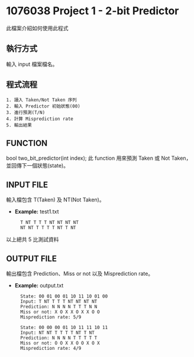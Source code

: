 # 1076038 Project 1 - 2-bit Predictor
此檔案介紹如何使用此程式

## 執行方式
輸入 input 檔案檔名。

## 程式流程
	1. 讀入 Taken/Not Taken 序列
	2. 輸入 Predictor 初始狀態(00)
	3. 進行預測(T/N)
	4. 計算 Misprediction rate
	5. 輸出結果

## FUNCTION
bool two_bit_predictor(int index);
此 function 用來預測 Taken 或 Not Taken，並回傳下一個狀態(state)。

## INPUT FILE
輸入檔包含 T(Taken) 及 NT(Not Taken)。
* **Example:** test1.txt

		T NT T T T NT NT NT NT
		NT NT T T T T NT T NT

以上總共 5 比測試資料

## OUTPUT FILE
輸出檔包含 Prediction、Miss or not 以及 Misprediction rate。
* **Example:** output.txt
	
		State: 00 01 00 01 10 11 10 01 00 
		Input: T NT T T T NT NT NT NT 
		Prediction: N N N N T T T N N 
 		Miss or not: X O X X O X X O O 
  		Misprediction rate: 5/9
  
  		State: 00 00 00 01 10 11 11 10 11 
  		Input: NT NT T T T T NT T NT 
  		Prediction: N N N N T T T T T 
  		Miss or not: O O X X O O X O X 
  		Misprediction rate: 4/9

